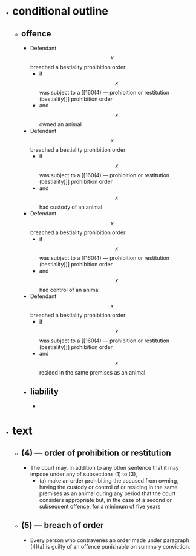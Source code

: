 - # conditional outline
	- ## offence
		- Defendant $$x$$ breached a bestiality prohibition order
			- if $$x$$ was subject to a [[160(4) — prohibition or restitution (bestiality)]] prohibition order
			- and $$x$$ owned an animal
		- Defendant $$x$$ breached a bestiality prohibition order
			- if $$x$$ was subject to a [[160(4) — prohibition or restitution (bestiality)]] prohibition order
			- and $$x$$ had custody of an animal
		- Defendant $$x$$ breached a bestiality prohibition order
			- if $$x$$ was subject to a [[160(4) — prohibition or restitution (bestiality)]] prohibition order
			- and $$x$$ had control of an animal
		- Defendant $$x$$ breached a bestiality prohibition order
			- if $$x$$ was subject to a [[160(4) — prohibition or restitution (bestiality)]] prohibition order
			- and $$x$$ resided in the same premises as an animal
		- ## liability
			-
- # text
	- ## (4) — order of prohibition or restitution
		- The court may, in addition to any other sentence that it may impose under any of subsections (1) to (3),
			- (a) make an order prohibiting the accused from owning, having the custody or control of or residing in the same premises as an animal during any period that the court considers appropriate but, in the case of a second or subsequent offence, for a minimum of five years
	- ## (5) — breach of order
		- Every person who contravenes an order made under paragraph (4)(a) is guilty of an offence punishable on summary conviction.